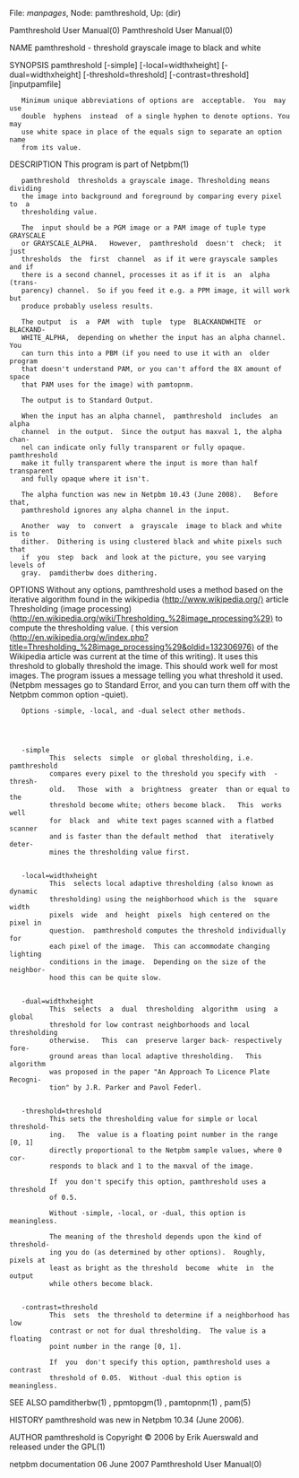 File: *manpages*,  Node: pamthreshold,  Up: (dir)

Pamthreshold User Manual(0)                        Pamthreshold User Manual(0)



NAME
       pamthreshold - threshold grayscale image to black and white


SYNOPSIS
       pamthreshold   [-simple]   [-local=widthxheight]   [-dual=widthxheight]
       [-threshold=threshold] [-contrast=threshold] [inputpamfile]

       Minimum unique abbreviations of options are  acceptable.  You  may  use
       double  hyphens  instead  of a single hyphen to denote options. You may
       use white space in place of the equals sign to separate an option  name
       from its value.


DESCRIPTION
       This program is part of Netpbm(1)

       pamthreshold  thresholds a grayscale image. Thresholding means dividing
       the image into background and foreground by comparing every pixel to  a
       thresholding value.

       The  input should be a PGM image or a PAM image of tuple type GRAYSCALE
       or GRAYSCALE_ALPHA.   However,  pamthreshold  doesn't  check;  it  just
       thresholds  the  first  channel  as if it were grayscale samples and if
       there is a second channel, processes it as if it is  an  alpha  (trans-
       parency) channel.  So if you feed it e.g. a PPM image, it will work but
       produce probably useless results.

       The output  is  a  PAM  with  tuple  type  BLACKANDWHITE  or  BLACKAND-
       WHITE_ALPHA,  depending on whether the input has an alpha channel.  You
       can turn this into a PBM (if you need to use it with an  older  program
       that doesn't understand PAM, or you can't afford the 8X amount of space
       that PAM uses for the image) with pamtopnm.

       The output is to Standard Output.

       When the input has an alpha channel,  pamthreshold  includes  an  alpha
       channel  in the output.  Since the output has maxval 1, the alpha chan-
       nel can indicate only fully transparent or fully opaque.   pamthreshold
       make it fully transparent where the input is more than half transparent
       and fully opaque where it isn't.

       The alpha function was new in Netpbm 10.43 (June 2008).   Before  that,
       pamthreshold ignores any alpha channel in the input.

       Another  way  to  convert  a  grayscale  image to black and white is to
       dither.  Dithering is using clustered black and white pixels such  that
       if  you  step  back  and look at the picture, you see varying levels of
       gray.  pamditherbw does dithering.


OPTIONS
       Without any options, pamthreshold uses a method based on the  iterative
       algorithm found in the wikipedia ⟨http://www.wikipedia.org/⟩  article
        Thresholding                     (image                    processing)
       ⟨http://en.wikipedia.org/wiki/Thresholding_%28image_processing%29⟩   to
       compute     the     thresholding     value.      (     this     version
       ⟨http://en.wikipedia.org/w/index.php?title=Thresholding_%28image_processing%29&oldid=132306976⟩
        of the Wikipedia article was current at the time of this writing).  It
       uses this threshold to globally threshold the image.  This should  work
       well  for  most  images.  The program issues a message telling you what
       threshold it used.  (Netpbm messages go to Standard Error, and you  can
       turn them off with the Netpbm common option -quiet).

       Options -simple, -local, and -dual select other methods.




       -simple
              This  selects  simple  or global thresholding, i.e. pamthreshold
              compares every pixel to the threshold you specify with  -thresh-
              old.   Those  with  a  brightness  greater  than or equal to the
              threshold become white; others become black.   This  works  well
              for  black  and  white text pages scanned with a flatbed scanner
              and is faster than the default method  that  iteratively  deter-
              mines the thresholding value first.


       -local=widthxheight
              This  selects local adaptive thresholding (also known as dynamic
              thresholding) using the neighborhood which is the  square  width
              pixels  wide  and  height  pixels  high centered on the pixel in
              question.  pamthreshold computes the threshold individually  for
              each pixel of the image.  This can accommodate changing lighting
              conditions in the image.  Depending on the size of the neighbor-
              hood this can be quite slow.


       -dual=widthxheight
              This  selects  a  dual  thresholding  algorithm  using  a global
              threshold for low contrast neighborhoods and local  thresholding
              otherwise.   This  can  preserve larger back- respectively fore-
              ground areas than local adaptive thresholding.   This  algorithm
              was proposed in the paper "An Approach To Licence Plate Recogni-
              tion" by J.R. Parker and Pavol Federl.


       -threshold=threshold
              This sets the thresholding value for simple or local  threshold-
              ing.   The  value is a floating point number in the range [0, 1]
              directly proportional to the Netpbm sample values, where 0  cor-
              responds to black and 1 to the maxval of the image.

              If  you don't specify this option, pamthreshold uses a threshold
              of 0.5.

              Without -simple, -local, or -dual, this option is meaningless.

              The meaning of the threshold depends upon the kind of threshold-
              ing you do (as determined by other options).  Roughly, pixels at
              least as bright as the threshold  become  white  in  the  output
              while others become black.


       -contrast=threshold
              This  sets  the threshold to determine if a neighborhood has low
              contrast or not for dual thresholding.  The value is a  floating
              point number in the range [0, 1].

              If  you  don't specify this option, pamthreshold uses a contrast
              threshold of 0.05.  Without -dual this option is meaningless.





SEE ALSO
       pamditherbw(1) , ppmtopgm(1) , pamtopnm(1) , pam(5)



HISTORY
       pamthreshold was new in Netpbm 10.34 (June 2006).


AUTHOR
       pamthreshold is Copyright © 2006 by Erik Auerswald and  released  under
       the GPL(1)




netpbm documentation             06 June 2007      Pamthreshold User Manual(0)
